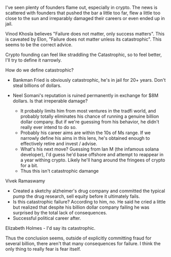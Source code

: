 I've seen plenty of founders flame out, especially in crypto. The news is scattered with founders that pushed the bar a little too far, flew a little too close to the sun and irreparably damaged their careers or even ended up in jail.

Vinod Khosla believes "Failure does not matter, only success matters". This is caveated by Elon, "Failure does not matter unless its catastrophic". This seems to be the correct advice. 

Crypto founding can feel like straddling the Catastrophic, so to feel better, I'll try to define it narrowly.

How do we define catastrophic?

- Bankman Fried is obviously catastrophic, he's in jail for 20+ years. Don't steal billions of dollars.
- Neel Somani's reputation is ruined permanently in exchange for $8M dollars. Is that irreperable damage?

  - It probably limits him from most ventures in the tradfi world, and probably totally eliminates his chance of running a genuine billion dollar company. But if we're guessing from his behavior, he didn't really ever intend to do so. 
  - Probably his career aims are within the 10s of Ms range. If we narrowly define his aims in this lens, he's obtained enough to effectively retire and invest / advise.
  - What's his next move? Guessing from Ian M (the infamous solana developer), I'd guess he'd base offshore and attempt to reappear in a year withing crypto. Likely he'll hang around the fringees of crypto for a bit.
  - Thus this isn't catastrophic damange

Vivek Ramaswamy
  - Created a sketchy alzheimer's drug company and committed the typical pump the drug research, sell equity before it ultimately fails.
  - Is this catastrophic failure? According to him, no. He said he cried a little but realized that despite his billion dollar company failing he was surprised by the total lack of consequences.
  - Successful political career after.

Elizabeth Holmes
      - I'd say its catastrophic.


Thus the conclusion seems, outside of explicitly committing fraud for several billion, there aren't that many consequences for failure. I think the only thing to really fear is fear itself. 

